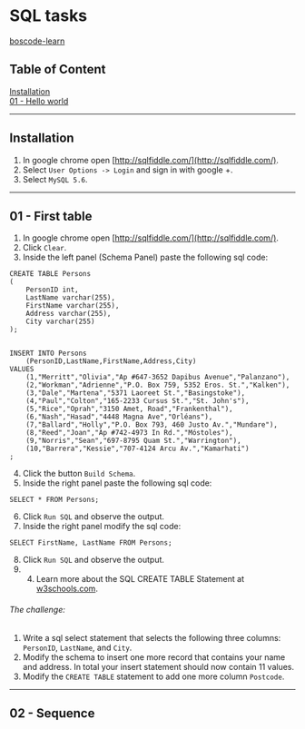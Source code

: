 ﻿# SQL tasks

[boscode-learn](https://github.com/Quobject/boscode-learn)

## Table of Content
    
[Installation](#installation)  
[01 - Hello world](#01---hello-world)  

___

## Installation

1. In google chrome open [http://sqlfiddle.com/](http://sqlfiddle.com/).
2. Select `User Options -> Login` and sign in with google +.
3. Select `MySQL 5.6`.



___

## 01 - First table

1. In google chrome open [http://sqlfiddle.com/](http://sqlfiddle.com/).  
2. Click `Clear`.  
3. Inside the left panel (Schema Panel) paste the following sql code:  
  ```sqlfiddle
  CREATE TABLE Persons
  (
	  PersonID int,
	  LastName varchar(255),
	  FirstName varchar(255),
	  Address varchar(255),
	  City varchar(255)
  );
	

  INSERT INTO Persons 
	  (PersonID,LastName,FirstName,Address,City) 
  VALUES 
	  (1,"Merritt","Olivia","Ap #647-3652 Dapibus Avenue","Palanzano"),
	  (2,"Workman","Adrienne","P.O. Box 759, 5352 Eros. St.","Kalken"),
	  (3,"Dale","Martena","5371 Laoreet St.","Basingstoke"),
	  (4,"Paul","Colton","165-2233 Cursus St.","St. John's"),
	  (5,"Rice","Oprah","3150 Amet, Road","Frankenthal"),
	  (6,"Nash","Hasad","4448 Magna Ave","Orléans"),
	  (7,"Ballard","Holly","P.O. Box 793, 460 Justo Av.","Mundare"),
	  (8,"Reed","Joan","Ap #742-4973 In Rd.","Móstoles"),
	  (9,"Norris","Sean","697-8795 Quam St.","Warrington"),
	  (10,"Barrera","Kessie","707-4124 Arcu Av.","Kamarhati")
  ;
  ```
4. Click the button `Build Schema`.
5. Inside the right panel paste the following sql code:
  ```sqlfiddle
  SELECT * FROM Persons;
  ```
6. Click `Run SQL` and observe the output.
7. Inside the right panel modify the sql code:
  ```sqlfiddle
  SELECT FirstName, LastName FROM Persons;
  ```
8. Click `Run SQL` and observe the output.
9. 4. Learn more about the SQL CREATE TABLE Statement at [w3schools.com](http://www.w3schools.com/sql/sql_create_table.asp).
 

###### The challenge:

1. Write a sql select statement that selects the following three columns: `PersonID`, `LastName`, and `City`.
2. Modify the schema to insert one more record that contains your name and address. In total your insert statement should now contain 11 values.
3. Modify the `CREATE TABLE` statement to add one more column `Postcode`.

___

## 02 - Sequence

